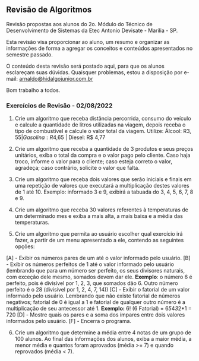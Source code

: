 ## Revisão de Algoritmos

Revisão propostas aos alunos do 2o. Módulo do Técnico de Desenvolvimento de Sistemas da Etec Antonio Devisate - Marília - SP.

Esta revisão visa proporcionar ao aluno, um resumo e organizar as informações de forma a agregar os conceitos e conteúdos apresentados no semestre passado.

O conteúdo desta revisão será postado aqui, para que os alunos esclareçam suas dúvidas. Quaisquer problemas, estou a disposição por e-mail: arnaldo@hidalgojunior.com.br

Bom trabalho a todos.

### Exercícios de Revisão - 02/08/2022

1. Crie um algoritmo que receba distância percorrida, consumo do veículo e calcule a quantidade de litros utilizadas na viagem, depois receba o tipo de combustível e calcule o valor total da viagem.
Utilize: Álcool: R$3,55 | Gasolina: R$4,65 | Diesel: R$ 4,77

2. Crie um algoritmo que receba a quantidade de 3 produtos e seus preços unitários, exiba o total da compra e o valor pago pelo cliente.
Caso haja troco, informe o valor para o cliente; caso esteja correto o valor, agradeça; caso contrário, solicite o valor que falta.

3. Crie um algoritmo que receba dois valores que serão iniciais e finais em uma repetição de valores que executará a multiplicação destes valores de 1 até 10.
Exemplo: informado 3 e 9, exibirá a tabuada do 3, 4, 5, 6, 7, 8 e 9.

4. Crie um algoritmo que receba 30 valores referentes à temperaturas de um determinado mes e exiba a mais alta, a mais baixa e a média das temperaturas.

5. Crie um algoritmo que permita ao usuário escolher qual exercício irá fazer, a partir de um menu apresentado a ele, contendo as seguintes opções:

[A] - Exibir os números pares de um até o valor informado pelo usuário.
[B] - Exibir os números perfeitos de 1 até o valor informado pelo usuário (lembrando que para um número ser perfeito, os seus divisores naturais, com exceção dele mesmo, somados devem dar ele. __Exemplo__: o número 6 é perfeito, pois é divisível por 1, 2, 3, que somados dão 6. Outro número perfeito é o 28 (divisivel por 1, 2, 4, 7, 14))
[C] - Exibir o fatorial de um valor informado pelo usuário. Lembrando que não existe fatorial de números negativos; fatorial de 0 é igual a 1 e fatorial de qualquer outro número é a multiplicação de seu antecessor até 1. __Exemplo:__ 6! (6 Fatorial) = 6*5*4*3*2*1 = 720 
[D] - Mostre quais os pares e a soma dos ímpares entre dois valores informados pelo usuário.
[F] - Encerra o programa.

6. Crie um algoritmo que determine a média entre 4 notas de um grupo de 100 alunos. Ao final das informações dos alunos, exiba a maior média, a menor média e quantos foram aprovados (média >= 7) e quando reprovados (média < 7).
